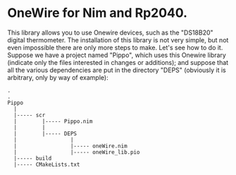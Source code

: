 # OneWire for Nim and Rp2040.
This library allows you to use Onewire devices, such as the "DS18B20" digital thermometer.
The installation of this library is not very simple, but not even impossible there are only more steps to make. Let's see how to do it.
Suppose we have a project named "Pippo", which uses this Onewire library (indicate only the files interested in changes or additions); and suppose that all the various dependencies are put in the directory "DEPS" (obviously it is arbitrary, only by way of example):
```
.
.
Pippo
  |
  |----- scr
  |        |----- Pippo.nim
  |        |
  |        |----- DEPS
  |                 |
  |                 |----- oneWire.nim
  |                 |----- oneWire_lib.pio
  |----- build
  |----- CMakeLists.txt
```

